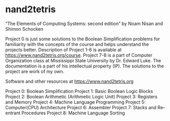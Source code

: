 # nand2tetris
“The Elements of Computing Systems: second edition” by Noam Nisan and 
Shimon Schocken

Project 0 is just some solutions to the Boolean Simplification problems for familiarity with the concepts of the course and helps understand the projects better. 
Description of Project 1-6 is available at https://www.nand2tetris.org/course.
Project 7-8 is a part of Computer Organization class at Mississippi State University by Dr. Edward Luke. The documentation is a part of his intellectual property (IP). The solutions to the project are work of my own. 

Software and other resources at https://www.nand2tetris.org

  Project 0: Boolean Simplification
  Project 1: Basic Boolean Logic Blocks
  Project 2: Boolean Arithmetic (Arithmetic Logic Unit)
  Project 3: Registers and Memory
  Project 4: Machine Language Programming
  Project 5: Computer(CPU) Architecture
  Project 6: Assembler
  Project 7: Stacks and Re-entrant Procedures
  Project 8: Machine Language Sorting
  
